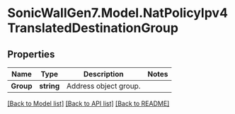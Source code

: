 # SonicWallGen7.Model.NatPolicyIpv4TranslatedDestinationGroup

## Properties

Name | Type | Description | Notes
------------ | ------------- | ------------- | -------------
**Group** | **string** | Address object group. | 

[[Back to Model list]](../README.md#documentation-for-models) [[Back to API list]](../README.md#documentation-for-api-endpoints) [[Back to README]](../README.md)

